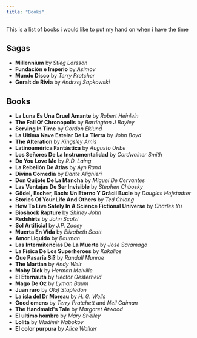 ```yaml
---
title: "Books"
---
```


This is a list of books i would like to put my hand on when i have the time

## Sagas
* **Millennium** by *Stieg Larsson*
* **Fundación e Imperio** by *Asimov*
* **Mundo Disco** by *Terry Pratcher*
* **Geralt de Rivia** by *Andrzej Sapkowski*

## Books
* **La Luna Es Una Cruel Amante** by *Robert Heinlein*
* **The Fall Of Chronopolis** by *Barrington J Bayley*
* **Serving In Time** by *Gordon Eklund*
* **La Ultima Nave Estelar De La Tierra** by *John Boyd*
* **The Alteration** by *Kingsley Amis*
* **Latinoamérica Fantástica** by *Augusto Uribe*
* **Los Señores De La Instrumentalidad** by *Cordwainer Smith*
* **Do You Love Me** by *R.D. Laing*
* **La Rebelión De Atlas** by *Ayn Rand*
* **Divina Comedia** by *Dante Alighieri*
* **Don Quijote De La Mancha** by *Miguel De Cervantes*
* **Las Ventajas De Ser Invisible** by *Stephen Chbosky*
* **Gödel, Escher, Bach: Un Eterno Y Grácil Bucle** by *Douglas Hofstadter*
* **Stories Of Your Life And Others** by *Ted Chiang*
* **How To Live Safely In A Science Fictional Universe** by *Charles Yu*
* **Bioshock Rapture** by *Shirley John*
* **Redshirts** by *John Scalzi*
* **Sol Artificial** by *J.P. Zooey*
* **Muerta En Vida** by *Elizabeth Scott*
* **Amor Liquido** by *Bauman*
* **Las Intermitencias De La Muerte** by *Jose Saramago*
* **La Física De Los Superheroes** by *Kakalios*
* **Que Pasaría Si?** by *Randall Munroe*
* **The Martian** by *Andy Weir*
* **Moby Dick** by *Herman Melville*
* **El Eternauta** by *Hector Oesterheld*
* **Mago De Oz** by *Lyman Baum*
* **Juan raro** by *Olaf Stapledon*
* **La isla del Dr Moreau** by *H. G. Wells*
* **Good omens** by *Terry Pratchett* and *Neil Gaiman*
* **The Handmaid's Tale** by *Margaret Atwood*
* **El ultimo hombre** by *Mary Shelley*
* **Lolita** by *Vladimir Nabokov*
* **El color purpura** by *Alice Walker*
